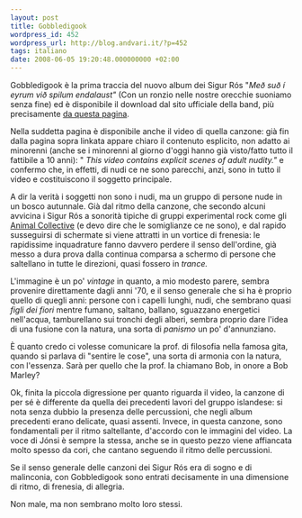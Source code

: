```yaml
---
layout: post
title: Gobbledigook
wordpress_id: 452
wordpress_url: http://blog.andvari.it/?p=452
tags: italiano
date: 2008-06-05 19:20:48.000000000 +02:00
---
```

Gobbledigook è la prima traccia del nuovo album dei Sigur Rós "<em>Með suð í eyrum við spilum endalaust" </em>(Con un ronzio nelle nostre orecchie suoniamo senza fine) ed è disponibile il download dal sito ufficiale della band, più precisamente <a href="http://www.sigurros.com/dvd3.asp">da questa pagina</a>.

Nella suddetta pagina è disponibile anche il video di quella canzone: già fin dalla pagina sopra linkata appare chiaro il contenuto esplicito, non adatto ai minorenni (anche se i minorenni al giorno d'oggi hanno già visto/fatto tutto il fattibile a 10 anni): "<em> This video contains explicit scenes of adult nudity." </em>e confermo che, in effetti, di nudi ce ne sono parecchi, anzi, sono in tutto il video e costituiscono il soggetto principale.

A dir la verità i soggetti non sono i nudi, ma un gruppo di persone nude in un bosco autunnale. Già dal ritmo della canzone, che secondo alcuni avvicina i Sigur Rós a sonorità tipiche di gruppi experimental rock come gli <a href="http://en.wikipedia.org/wiki/Animal_Collective">Animal Collective</a> (e devo dire che le somiglianze ce ne sono), e dal rapido susseguirsi di schermate si viene attratti in un vortice di frenesia: le rapidissime inquadrature fanno davvero perdere il senso dell'ordine, già messo a dura prova dalla continua comparsa a schermo di persone che saltellano in tutte le direzioni, quasi fossero in <em>trance.</em>

L'immagine è un po' <em>vintage</em> in quanto, a mio modesto parere, sembra provenire direttamente dagli anni '70, e il senso generale che si ha è proprio quello di quegli anni: persone con i capelli lunghi, nudi, che sembrano quasi <em>figli dei fiori</em> mentre fumano, saltano, ballano, sguazzano energetici nell'acqua, tamburellano sui tronchi degli alberi, sembra proprio dare l'idea di una fusione con la natura, una sorta di <em>panismo</em> un po' d'annunziano.

È quanto credo ci volesse comunicare la prof. di filosofia nella famosa gita, quando si parlava di "sentire le cose", una sorta di armonia con la natura, con l'essenza. Sarà per quello che la prof. la chiamano Bob, in onore a Bob Marley?

Ok, finita la piccola digressione per quanto riguarda il video, la canzone di per sé è differente da quella dei precedenti lavori del gruppo islandese: si nota senza dubbio la presenza delle percussioni, che negli album precedenti erano delicate, quasi assenti. Invece, in questa canzone, sono fondamentali per il ritmo saltellante, d'accordo con le immagini del video. La voce di Jónsi è sempre la stessa, anche se in questo pezzo viene affiancata molto spesso da cori, che cantano seguendo il ritmo delle percussioni.

Se il senso generale delle canzoni dei Sigur Rós era di sogno e di malinconia, con Gobbledigook sono entrati decisamente in una dimensione di ritmo, di frenesia, di allegria.

Non male, ma non sembrano molto loro stessi.
